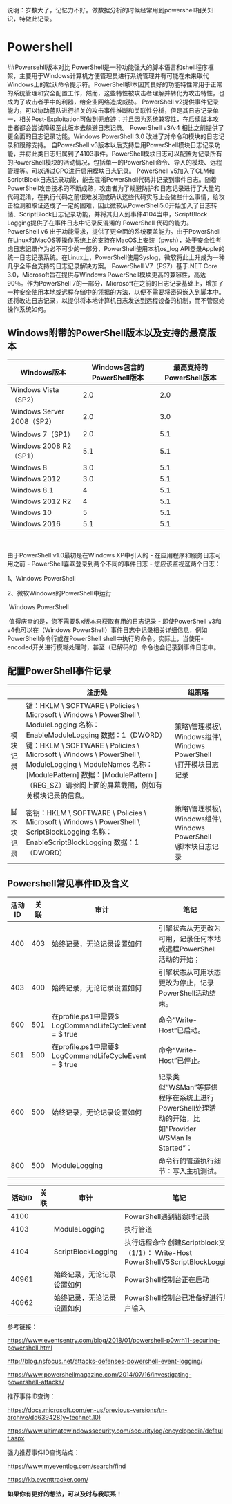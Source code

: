 说明：岁数大了，记忆力不好。做数据分析的时候经常用到powershell相关知识，特做此记录。

# Powershell
##Powersehll版本对比
PowerShell是一种功能强大的脚本语言和shell程序框架，主要用于Windows计算机方便管理员进行系统管理并有可能在未来取代Windows上的默认命令提示符。PowerShell脚本因其良好的功能特性常用于正常的系统管理和安全配置工作，然而，这些特性被攻击者理解并转化为攻击特性，也成为了攻击者手中的利器，给企业网络造成威胁。
PowerShell v2提供事件记录能力，可以协助蓝队进行相关的攻击事件推断和关联性分析，但是其日志记录单一，相关Post-Exploitation可做到无痕迹；并且因为系统兼容性，在后续版本攻击者都会尝试降级至此版本去躲避日志记录。
PowerShell v3/v4 相比之前提供了更全面的日志记录功能。Windows PowerShell 3.0 改进了对命令和模块的日志记录和跟踪支持。 自PowerShell v3版本以后支持启用PowerShell模块日志记录功能，并将此类日志归属到了4103事件。PowerShell模块日志可以配置为记录所有的PowerShell模块的活动情况，包括单一的PowerShell命令、导入的模块、远程管理等。可以通过GPO进行启用模块日志记录。
PowerShell v5加入了CLM和ScriptBlock日志记录功能，能去混淆PowerShell代码并记录到事件日志。随着PowerShell攻击技术的不断成熟，攻击者为了规避防护和日志记录进行了大量的代码混淆，在执行代码之前很难发现或确认这些代码实际上会做些什么事情，给攻击检测和取证造成了一定的困难，因此微软从PowerShell5.0开始加入了日志转储、ScriptBlock日志记录功能，并将其归入到事件4104当中，ScriptBlock Logging提供了在事件日志中记录反混淆的 PowerShell 代码的能力。
PowerShell v6 出于功能需求，提供了更全面的系统覆盖能力。由于PowerShell在Linux和MacOS等操作系统上的支持在MacOS上安装（pwsh），处于安全性考虑日志记录作为必不可少的一部分，PowerShell使用本机os_log API登录Apple的统一日志记录系统。在Linux上，PowerShell使用Syslog，微软将此上升成为一种几乎全平台支持的日志记录解决方案。
PowerShell  V7（PS7）基于.NET Core 3.0，Microsoft旨在提供与Windows PowerShell模块更高的兼容性，高达90％。作为PowerShell 7的一部分，Microsoft在之前的日志记录基础上，增加了一种安全使用本地或远程存储中的凭据的方法，以便不需要将密码嵌入到脚本中。还将改进日志记录，以提供将本地计算机日志发送到远程设备的机制，而不管原始操作系统如何。


## Windows附带的PowerShell版本以及支持的最高版本

| **Windows**版本              | **Windows**包含的PowerShell版本 | **最高支持的PowerShell版本**               |
| ---------------------------- | ------------------------------- | ---------------------------------------- |
| Windows   Vista（SP2）       | 2.0                             | 2.0                                      |
| Windows   Server 2008（SP2） | 2.0                             | 3.0                                      |
| Windows   7（SP1）           | 2.0                             | 5.1                                      |
| Windows   2008 R2（SP1）     | 5.1                             | 5.1                                      |
| Windows   8                  | 3.0                             | 5.1                                      |
| Windows   2012               | 3.0                             | 5.1                                      |
| Windows   8.1                | 4                               | 5.1                                      |
| Windows   2012 R2            | 4                               | 5.1                                      |
| Windows   10                 | 5                               | 5.1                                      |
| Windows   2016               | 5.1                             | 5.1                                      |

​        

由于PowerShell v1.0最初是在Windows XP中引入的 - 在应用程序和服务日志可用之前 - PowerShell喜欢登录到两个不同的事件日志 - 您应该监视这两个日志：

1、Windows PowerShell

2、微软Windows的PowerShell中运行

 

​      Windows PowerShell

​      值得庆幸的是，您不需要5.x版本来获取有用的日志记录 - 即使PowerShell v3和v4也可以在（Windows PowerShell）事件日志中记录相关详细信息，例如PowerShell命令行或在PowerShell shell中执行的命令。实际上，当使用-encoded开关进行模糊处理时，甚至（已解码的）命令也会记录到事件日志中。

 

## 配置PowerShell事件记录

|            | 注册处                                                       | 组策略                                                       |
| ---------- | ------------------------------------------------------------ | ------------------------------------------------------------ |
| 模块记录   | 键：HKLM \ SOFTWARE \ Policies \ Microsoft \   Windows \ PowerShell \ ModuleLogging    名称：EnableModuleLogging    数据：1（DWORD）键：HKLM \ SOFTWARE \ Policies \ Microsoft \   Windows \ PowerShell \ ModuleLogging \ ModuleNames    名称：[ModulePattern]    数据：[ModulePattern ]（REG_SZ）请参阅上面的屏幕截图，例如有关模块记录的信息。 | 策略\管理模板\   Windows组件\ Windows PowerShell \打开模块日志记录 |
| 脚本块记录 | 密钥：HKLM \ SOFTWARE \ Policies \ Microsoft \   Windows \ PowerShell \ ScriptBlockLogging     名称：EnableScriptBlockLogging     数据：1（DWORD） | 策略\管理模板\   Windows组件\ Windows PowerShell \脚本块日志记录 |



## Powershell常见事件ID及含义 

| 活动ID | 关联 | 审计                                                     | 笔记                                                         |
| ------ | ---- | -------------------------------------------------------- | ------------------------------------------------------------ |
| 400    | 403  | 始终记录，无论记录设置如何                               | 引擎状态从无更改为可用，记录任何本地或远程PowerShell活动的开始； |
| 403    | 400  | 始终记录，无论记录设置如何                               | 引擎状态从可用状态更改为停止，记录PowerShell活动结束。       |
| 500    | 501  | 在profile.ps1中需要$   LogCommandLifeCycleEvent = $ true | 命令“Write-Host”已启动。                                     |
| 501    | 500  | 在profile.ps1中需要$   LogCommandLifeCycleEvent = $ true | 命令“Write-Host”已停止。                                     |
| 600    | 500  | 始终记录，无论记录设置如何                               | 记录类似“WSMan”等提供程序在系统上进行PowerShell处理活动的开始，比如”Provider WSMan Is Started“； |
| 800    | 500  | ModuleLogging                                            | 命令行的管道执行细节：写入主机测试。                         |



| 活动ID | 关联 | 审计                       | 笔记                                                         |
| ------ | ---- | -------------------------- | ------------------------------------------------------------ |
| 4100   |      |                            | PowerShell遇到错误时记录                                     |
| 4103   |      | ModuleLogging              | 执行管道                                                     |
| 4104   |      | ScriptBlockLogging         | 执行远程命令   创建Scriptblock文本（1/1）： Write-Host   PowerShellV5ScriptBlockLogging |
| 40961  |      | 始终记录，无论记录设置如何 | PowerShell控制台正在启动                                     |
| 40962  |      | 始终记录，无论记录设置如何 | PowerShell控制台已准备好进行用户输入                         |

  

参考链接：

https://www.eventsentry.com/blog/2018/01/powershell-p0wrh11-securing-powershell.html

http://blog.nsfocus.net/attacks-defenses-powershell-event-logging/

<https://www.powershellmagazine.com/2014/07/16/investigating-powershell-attacks/>

 

推荐事件ID查询：

<https://docs.microsoft.com/en-us/previous-versions/tn-archive/dd639428(v=technet.10)>

<https://www.ultimatewindowssecurity.com/securitylog/encyclopedia/default.aspx>

强力推荐事件ID查询站点：

<https://www.myeventlog.com/search/find>

https://kb.eventtracker.com/



**如果你有更好的想法，可以及时与我联系！**

